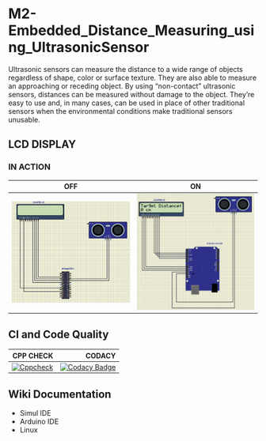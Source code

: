 # M2-Embedded_Distance_Measuring_using_UltrasonicSensor
Ultrasonic sensors can measure the distance to a wide range of objects regardless of shape, color or surface texture. They are also able to measure an approaching or receding object. By using “non-contact” ultrasonic sensors, distances can be measured without damage to the object. They’re easy to use and, in many cases, can be used in place of other traditional sensors when the environmental conditions make traditional sensors unusable.
## LCD DISPLAY
### IN ACTION
|OFF|ON|
|:--:|:--:|
|![OFF](3_Implementation/Simulation/OFF1.png)|![ON](3_Implementation/Simulation/ON.png)|

## CI and Code Quality

|CPP CHECK|CODACY|
|-----:|-----:|
[![Cppcheck](https://github.com/SellvaSindhoori/M2-Embedded_Distance_Measuring_using_UltrasonicSensor/actions/workflows/cppcheck.yml/badge.svg)](https://github.com/SellvaSindhoori/M2-Embedded_Distance_Measuring_using_UltrasonicSensor/actions/workflows/cppcheck.yml)|[![Codacy Badge](https://app.codacy.com/project/badge/Grade/4cb65efcd0bf429284c97d82357c04e0)](https://www.codacy.com/gh/SellvaSindhoori/M2-Embedded_Distance_Measuring_using_UltrasonicSensor/dashboard?utm_source=github.com&amp;utm_medium=referral&amp;utm_content=SellvaSindhoori/M2-Embedded_Distance_Measuring_using_UltrasonicSensor&amp;utm_campaign=Badge_Grade)

## Wiki Documentation
 * Simul IDE
 * Arduino IDE
 * Linux
